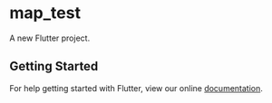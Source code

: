 # map_test

A new Flutter project.

## Getting Started

For help getting started with Flutter, view our online
[documentation](http://flutter.io/).
